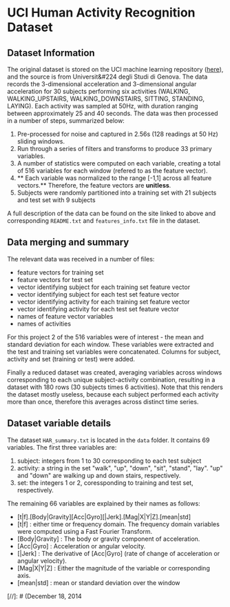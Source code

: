 # UCI Human Activity Recognition Dataset

## Dataset Information

The original dataset is stored on the UCI machine learning repository ([here]), and the source is from Universit&#224 degli Studi di Genova. The data records the 3-dimensional acceleration and 3-dimensional angular acceleration for 30 subjects performing six activities (WALKING, WALKING\_UPSTAIRS, WALKING\_DOWNSTAIRS, SITTING, STANDING, LAYING). Each activity was sampled at 50Hz, with duration ranging between approximately 25 and 40 seconds. The data was then processed in a number of steps, summarized below:

1. Pre-processed for noise and captured in 2.56s (128 readings at 50 Hz) sliding windows.
2. Run through a series of filters and transforms to produce 33 primary variables.
3. A number of statistics were computed on each variable, creating a total of 516 variables for each window (refered to as the feature vector). 
4. ** Each variable was normalized to the range [-1,1] across all feature vectors.** Therefore, the feature vectors are **unitless**.
5. Subjects were randomly partitioned into a training set with 21 subjects and test set with 9 subjects

A full description of the data can be found on the site linked to above and corresponding `README.txt` and `features_info.txt` file in the dataset.

## Data merging and summary

The relevant data was received in a number of files:
* feature vectors for training set
* feature vectors for test set
* vector identifying subject for each training set feature vector
* vector identifying subject for each test set feature vector
* vector identifying activity for each training set feature vector
* vector identifying activity for each test set feature vector
* names of feature vector variables
* names of activities

For this project 2 of the 516 variables were of interest - the mean and standard deviation for each window. These variables were extracted and the test and training set variables were concatenated. Columns for subject, activity and set (training or test) were added.

Finally a reduced dataset was created, averaging variables across windows corresponding to each unique subject-activity combination, resulting in a dataset with 180 rows (30 subjects times 6 activities). Note that this renders the dataset mostly useless, because each subject performed each activity more than once, therefore this averages across distinct time series.

## Dataset variable details

The dataset `HAR_summary.txt` is located in the `data` folder. It contains 69 variables. The first three variables are:

1. subject: integers from 1 to 30 corresponding to each test subject
2. activity: a string in the set "walk", "up", "down", "sit", "stand", "lay". "up" and "down" are walking up and down stairs, respectively.
3. set: the integers 1 or 2, coressponding to training and test set, respectively.

The remaining 66 variables are explained by their names as follows:
+ [t|f].[Body|Gravity][Acc|Gyro][|Jerk].[Mag|X|Y|Z].[mean|std]
+ [t|f] : either time or frequency domain. The frequency domain variables were computed using a Fast Fourier Transform.
+ [Body|Gravity] : The body or gravity component of acceleration.
+ [Acc|Gyro] : Acceleration or angular velocity.
+ [|Jerk] : The derivative of [Acc|Gyro] (rate of change of acceleration or angular velocity).
+ [Mag|X|Y|Z] : Either the magnitude of the variable or corresponding axis.
+ [mean|std] : mean or standard deviation over the window


[here]: http://archive.ics.uci.edu/ml/datasets/Human+Activity+Recognition+Using+Smartphones
[//]: # (December 18, 2014

